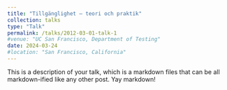 ```yaml
---
title: "Tillgänglighet – teori och praktik"
collection: talks
type: "Talk"
permalink: /talks/2012-03-01-talk-1
#venue: "UC San Francisco, Department of Testing"
date: 2024-03-24
#location: "San Francisco, California"
---
```


This is a description of your talk, which is a markdown files that can be all markdown-ified like any other post. Yay markdown!
